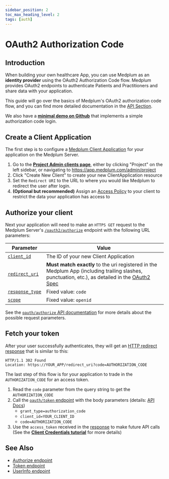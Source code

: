 ```yaml
---
sidebar_position: 2
toc_max_heading_level: 2
tags: [auth]
---
```


# OAuth2 Authorization Code

## Introduction

When building your own healthcare App, you can use Medplum as an **identity provider** using the OAuth2 Authorization Code flow. Medplum provides OAuth2 endpoints to authenticate Patients and Practitioners and share data with your application.

This guide will go over the basics of Medplum's OAuth2 authorization code flow, and you can find more detailed documentation in the [API Section](/docs/api/oauth/).

We also have a **[minimal demo on Github](https://github.com/medplum/medplum-oauth-demo)** that implements a simple authorization code login.

## Create a Client Application

The first step is to configure a [Medplum Client Application](https://app.medplum.com/ClientApplication) for your application on the Medplum Server.

1. Go to the [**Project Admin clients page**](https://app.medplum.com/admin/clients), either by clicking "Project" on the left sidebar, or navigating to https://app.medplum.com/admin/project
2. Click "Create New Client" to create your new ClientApplication resource
3. Set the `Redirect URI` to the URL to where you would like Medplum to redirect the user after login.
4. **(Optional but recommended)** Assign an [Access Policy](/docs/access/access-policies) to your client to restrict the data your application has access to

## Authorize your client

Next your application will need to make an `HTTPS GET` request to the Medplum Server's [`/oauth2/authorize`](/docs/api/oauth/authorize) endpoint with the following URL parameters:

| Parameter                                                          | Value                                                                                                                                                                                                     |
| ------------------------------------------------------------------ | --------------------------------------------------------------------------------------------------------------------------------------------------------------------------------------------------------- |
| [`client_id`](/docs/api/oauth/authorize#clientid-required)         | The ID of your new Client Application                                                                                                                                                                     |
| [`redirect_uri`](/docs/api/oauth/authorize#redirecturi-required)   | **Must match exactly** to the uri registered in the Medplum App (including trailing slashes, punctuation, etc.), as detailed in the [OAuth2 Spec](https://www.rfc-editor.org/rfc/rfc6749#section-3.1.2.3) |
| [`response_type`](/docs/api/oauth/authorize#responsetype-required) | Fixed value: `code`                                                                                                                                                                                       |
| [`scope`](/docs/api/oauth/authorize#scope-required)                | Fixed value: `openid`                                                                                                                                                                                     |

See the [`oauth/authorize` API documentation](/docs/api/oauth/authorize) for more details about the possible request parameters.

## Fetch your token

After your user successfully authenticates, they will get an [HTTP redirect response](/docs/api/oauth/authorize#authorization-code-grant) that is similar to this:

```
HTTP/1.1 302 Found
Location: https://YOUR_APP/redirect_uri?code=AUTHORIZATION_CODE
```

The last step of this flow is for your application to trade in the `AUTHORIZATION_CODE` for an access token.

1. Read the `code` parameter from the query string to get the `AUTHORIZATION_CODE`
2. Call the [`oauth/token` endpoint](/docs/api/oauth/token) with the body parameters (details: [API Docs](/docs/api/oauth/token#request-parameters-in-body))
   - `grant_type=authorization_code`
   - `client_id=YOUR_CLIENT_ID`
   - `code=AUTHORIZATION_CODE`
3. Use the `access_token` received in the [response](/docs/api/oauth/token#sample-response) to make future API calls (See the [**Client Credentials tutorial**](./client-credentials) for more details)

## See Also

- [Authorize endpoint](/docs/api/oauth/authorize)
- [Token endpoint](/docs/api/oauth/token)
- [UserInfo endpoint](/docs/api/oauth/userinfo)

